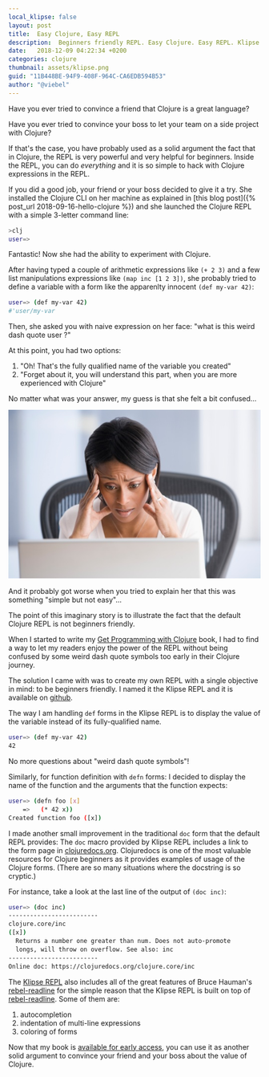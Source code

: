 ```yaml
---
local_klipse: false
layout: post
title:  Easy Clojure, Easy REPL
description:  Beginners friendly REPL. Easy Clojure. Easy REPL. Klipse REPL.
date:   2018-12-09 04:22:34 +0200
categories: clojure
thumbnail: assets/klipse.png
guid: "11B448BE-94F9-408F-964C-CA6EDB594B53"
author: "@viebel"
---
```



Have you ever tried to convince a friend that Clojure is a great language?

Have you ever tried to convince your boss to let your team on a side project with Clojure?

If that's the case, you have probably used as a solid argument the fact that in Clojure, the REPL is very powerful and very helpful for beginners. Inside the REPL, you can do *everything* and it is so simple to hack with Clojure expressions in the REPL.


If you did a good job, your friend or your boss decided to give it a try. She installed the Clojure CLI on her machine as explained in [this blog post]({% post_url 2018-09-16-hello-clojure %}) and she launched the Clojure REPL with a simple 3-letter command line:

~~~bash
>clj
user=>
~~~

Fantastic! Now she had the ability to experiment with Clojure.

After having typed a couple of arithmetic expressions like `(+ 2 3)` and a few list manipulations expressions like `(map inc [1 2 3])`, she probably tried to define a variable with a form like the apparenlty innocent `(def my-var 42)`:

~~~bash
user=> (def my-var 42)
#'user/my-var
~~~


Then, she asked you with naive expression on her face: "what is this weird dash quote user ?"

At this point, you had two options:

1. "Oh! That's the fully qualified name of the variable you created"
2. "Forget about it, you will understand this part, when you are more experienced with Clojure"

No matter what was your answer, my guess is that she felt a bit confused...

![Disapointed](/assets/upset.png)

And it probably got worse when you tried to explain her that this was something "simple but not easy"...

The point of this imaginary story is to illustrate the fact that the default Clojure REPL is not beginners friendly.

When I started to write my [Get Programming with Clojure](https://www.manning.com/books/get-programming-with-clojure?a_aid=viebel&a_bid=399d9d64) book, I had to find a way to let my readers enjoy the power of the REPL without being confused by some weird dash quote symbols too early in their Clojure journey.

The solution I came with was to create my own REPL with a single objective in mind: to be beginners friendly. I named it the Klipse REPL and it is available on [github](https://github.com/viebel/klipse-repl).

The way I am handling `def` forms in the Klipse REPL is to display the value of the variable instead of its fully-qualified name. 

~~~bash
user=> (def my-var 42)
42
~~~

No more questions about "weird dash quote symbols"!

Similarly, for function definition with `defn` forms: I decided to display the name of the function and the arguments that the function expects:


~~~bash
user=> (defn foo [x]
    =>   (* 42 x))
Created function foo ([x])
~~~


I made another small improvement in the traditional `doc` form that the default REPL provides:  The `doc` macro provided by Klipse REPL includes a link to the form page in [clojuredocs.org](https://clojuredocs.org/). Clojuredocs is one of the most valuable resources for Clojure beginners as it provides examples of usage of the Clojure forms. (There are so many situations where the docstring is so cryptic.)

For instance, take a look at the last line of the output of `(doc inc)`:

~~~bash
user=> (doc inc)
-------------------------
clojure.core/inc
([x])
  Returns a number one greater than num. Does not auto-promote
  longs, will throw on overflow. See also: inc
-------------------------
Online doc: https://clojuredocs.org/clojure.core/inc
~~~

The [Klipse REPL](https://github.com/viebel/klipse-repl) also includes all of the great features of Bruce Hauman's [rebel-readline](https://github.com/bhauman/rebel-readline) for the simple reason that the Klipse REPL is built on top of [rebel-readline](https://github.com/bhauman/rebel-readline). Some of them are:

1. autocompletion 
2. indentation of multi-line expressions
3. coloring of forms

Now that my book is [available for early access](https://www.manning.com/books/get-programming-with-clojure?a_aid=viebel&a_bid=399d9d64), you can use it as another solid argument to convince your friend and your boss about the value of Clojure.








